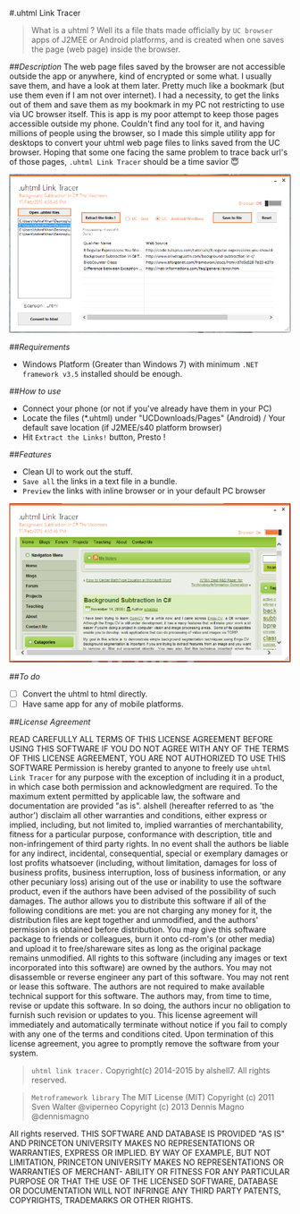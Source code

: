 #.uhtml Link Tracer
> What is a uhtml ?
Well its a file thats made officially by `UC browser` apps of J2MEE or Android platforms, and is created when one 
saves the page (web page) inside the browser.

##*Description*
The web page files saved by the browser are not accessible outside the app or anywhere, kind of encrypted or some 
what. I usually save them, and have a look at them later. Pretty much like a bookmark (but use them even if I am 
not over internet). I had a necessity, to get the links out of them and save them as my bookmark in my PC not 
restricting to use via UC browser itself. This is app is my poor attempt to keep those pages accessible outside 
my phone. Couldn't find any tool for it, and having millions of people using the browser, so I made this simple 
utility app for desktops to convert your uhtml web page files to links saved from the UC browser. Hoping that 
some one facing the same problem to trace back url's of those pages, `.uhtml Link Tracer` should be a time savior :innocent:

![Image of uhtml app](https://github.com/alshell7/uhtml-link-tracer/blob/master/assets/graphics/2_browsed.PNG)

##*Requirements*
* Windows Platform (Greater than Windows 7) with minimum `.NET framework v3.5` installed should be enough.

##*How to use*
* Connect your phone (or not if you've already have them in your PC)
* Locate the files (*.uhtml) under "UCDownloads/Pages" (Android) / Your default save location (if J2MEE/s40 platform browser)
* Hit `Extract the Links!` button, Presto !

##*Features*
* Clean UI to work out the stuff.
* `Save all` the links in a text file in a bundle.
* `Preview` the links with inline browser or in your default PC browser

![Image2 of uhtml app](https://github.com/alshell7/uhtml-link-tracer/blob/master/assets/graphics/1_preview_link.PNG)

##*To do*
- [ ] Convert the uhtml to html directly.
- [ ] Have same app for any of mobile platforms.

##*License Agreement*

READ CAREFULLY ALL TERMS OF THIS LICENSE AGREEMENT BEFORE USING
THIS SOFTWARE IF YOU DO NOT AGREE WITH ANY OF THE TERMS OF THIS LICENSE
AGREEMENT, YOU ARE NOT AUTHORIZED TO USE THIS SOFTWARE
Permission is hereby granted to anyone to freely use `uhtml Link Tracer`
for any purpose with the exception of including it in a
product, in which case both permission and acknowledgment are
required.
To the maximum extent permitted by applicable law, the software
and documentation are provided "as is". alshell
(hereafter referred to as 'the author') disclaim all other
warranties and conditions, either express or implied, including,
but not limited to, implied warranties of merchantability, fitness
for a particular purpose, conformance with description, title and
non-infringement of third party rights. In no event shall the
authors be liable for any indirect, incidental, consequential,
special or exemplary damages or lost profits whatsoever
(including, without limitation, damages for loss of business
profits, business interruption, loss of business information, or
any other pecuniary loss) arising out of the use or inability to
use the software product, even if the authors have been advised of
the possibility of such damages.
The author allows you to distribute this software if all of the
following conditions are met: you are not charging any money for
it, the distribution files are kept together and unmodified, and
the authors' permission is obtained before distribution. You may
give this software package to friends or colleagues, burn it onto
cd-rom's (or other media) and upload it to free/shareware sites as
long as the original package remains unmodified.
All rights to this software (including any images or text
incorporated into this software) are owned by the authors.
You may not disassemble or reverse engineer any part of this
software.
You may not rent or lease this software.
The authors are not required to make available technical support
for this software. The authors may, from time to time, revise or
update this software. In so doing, the authors incur no obligation
to furnish such revision or updates to you.
This license agreement will immediately and automatically
terminate without notice if you fail to comply with any one of the
terms and conditions cited. Upon termination of this license
agreement, you agree to promptly remove the software from your
system.

>`uhtml link tracer.`
>Copyright(c) 2014-2015 by alshell7.
>All rights reserved.
  
>`Metroframework library`
>The MIT License (MIT)
>Copyright (c) 2011 Sven Walter @viperneo
>Copyright (c) 2013 Dennis Magno @dennismagno
  
All rights reserved.
THIS SOFTWARE AND DATABASE IS PROVIDED "AS IS" AND PRINCETON
UNIVERSITY MAKES NO REPRESENTATIONS OR WARRANTIES, EXPRESS OR
IMPLIED.  BY WAY OF EXAMPLE, BUT NOT LIMITATION, PRINCETON
UNIVERSITY MAKES NO REPRESENTATIONS OR WARRANTIES OF MERCHANT-
ABILITY OR FITNESS FOR ANY PARTICULAR PURPOSE OR THAT THE USE  OF
THE LICENSED SOFTWARE, DATABASE OR DOCUMENTATION WILL NOT
INFRINGE ANY THIRD PARTY PATENTS, COPYRIGHTS, TRADEMARKS OR
OTHER RIGHTS.
